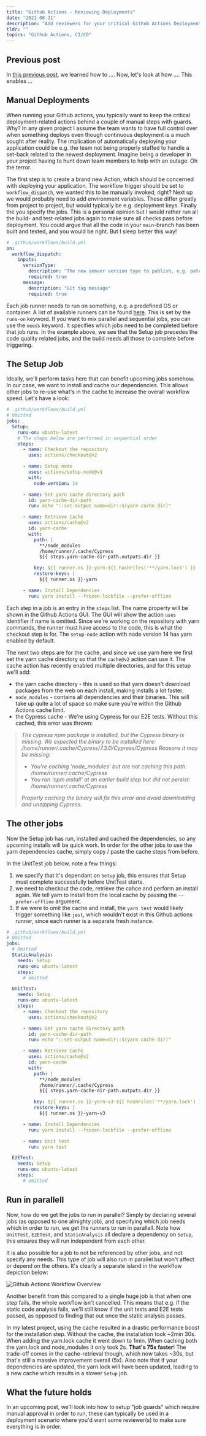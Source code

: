 ```yaml
---
title: "Github Actions - Reviewing Deployments"
date: "2021-08-31"
description: "Add reviewers for your critical Github Actions Deployments"
tldr: ""
topics: "Github Actions, CI/CD"
---
```


## Previous post

In [this previous post](/posts/github-actions-p2), we learned how to .... Now, let's look at how .... This enables ...

## Manual Deployments

When running your Github actions, you typically want to keep the critical deployment-related actions behind a couple of manual steps with guards. Why? In any given project I assume the team wants to have full control over when something deploys even though continuous deployment is a much sought after reality. The implication of automatically deploying your application could be e.g. the team not being properly staffed to handle a set-back related to the newest deployment. Imagine being a developer in your project having to hunt down team members to help with an outage. Oh the terror.

The first step is to create a brand new Action, which should be concerned with deploying your application. The workflow trigger should be set to `workflow_dispatch`, we wanted this to be manually invoked, right? Next up we would probably need to add environment variables. These differ greatly from project to project, but would typically be e.g. deployment keys. Finally the you specify the jobs. This is a personal opinion but I would rather run all the build- and test-related jobs again to make sure all checks pass before deployment. You could argue that all the code in your `main`-branch has been built and tested, and you would be right. But I sleep better this way!

```yml
# .github/workflows/build.yml
on:
  workflow_dispatch:
    inputs:
      versionType:
        description: "The new semver version type to publish, e.g. patch, minor, major"
        required: true
      message:
        description: "Git tag message"
        required: true

```

Each job runner needs to run on something, e.g. a predefined OS or container. A list of available runners can be found [here](https://docs.github.com/en/actions/using-github-hosted-runners/about-github-hosted-runners#supported-runners-and-hardware-resources). This is set by the `runs-on` keyword. If you want to mix parallel and sequential jobs, you can use the `needs` keyword. It specifies which jobs need to be completed before that job runs. In the example above, we see that the Setup job precedes the code quality related jobs, and the build needs all those to complete before triggering.

## The Setup Job

Ideally, we'll perform tasks here that can benefit upcoming jobs somehow. In our case, we want to install and cache our dependencies. This allows other jobs to re-use what's in the cache to increase the overall workflow speed. Let's have a look:

```yml
# .github/workflows/build.yml
# Omitted
jobs:
  Setup:
    runs-on: ubuntu-latest
    # The steps below are performed in sequential order
    steps:
      - name: Checkout the repository
        uses: actions/checkout@v2

      - name: Setup node
        uses: actions/setup-node@v1
        with:
          node-version: 14

      - name: Set yarn cache directory path
        id: yarn-cache-dir-path
        run: echo "::set-output name=dir::$(yarn cache dir)"

      - name: Retrieve Cache
        uses: actions/cache@v2
        id: yarn-cache
        with:
          path: |
            **/node_modules
            /home/runner/.cache/Cypress
            ${{ steps.yarn-cache-dir-path.outputs.dir }}

          key: ${{ runner.os }}-yarn-${{ hashFiles('**/yarn.lock') }}
          restore-keys: |
            ${{ runner.os }}-yarn

      - name: Install Dependencies
        run: yarn install --frozen-lockfile --prefer-offline
```

Each step in a job is an entry in the `steps` list. The name property will be shown in the Github Actions GUI. The GUI will show the action `uses` identifier if name is omitted. Since we're working on the repository with yarn commands, the runner must have access to the code, this is what the checkout step is for. The `setup-node` action with node version 14 has yarn enabled by default.

The next two steps are for the cache, and since we use yarn here we first set the yarn cache directory so that the `cache@v2` action can use it. The cache action has recently enabled multiple directories, and for this setup we'll add:

- the yarn cache directory - this is used so that yarn doesn't download packages from the web on each install, making installs a lot faster.
- `node_modules` - contains all dependencies and their binaries. This will take up quite a lot of space so make sure you're within the Github Actions cache limit.
- the Cypress cache - We're using Cypress for our E2E tests. Without this cached, this error was thrown:

> _The cypress npm package is installed, but the Cypress binary is missing._
> _We expected the binary to be installed here: /home/runner/.cache/Cypress/7.3.0/Cypress/Cypress_ 
> _Reasons it may be missing:_
> - _You're caching 'node_modules' but are not caching this path: /home/runner/.cache/Cypress_
> - _You ran 'npm install' at an earlier build step but did not persist: /home/runner/.cache/Cypress_
>
> _Properly caching the binary will fix this error and avoid downloading and unzipping Cypress._

## The other jobs

Now the Setup job has run, installed and cached the dependencies, so any upcoming installs will be quick work. In order for the other jobs to use the yarn dependencies cache, simply copy / paste the cache steps from before.

In the UnitTest job below, note a few things:

1. we specify that it's dependant on `Setup` job, this ensures that Setup must complete successfully before UnitTest starts.
2. we need to checkout the code, retrieve the cahce and perform an install again. We tell yarn to install from the local cache by passing the `--prefer-offline` argument.
3. If we were to omit the cache and install, the `yarn test` would likely trigger something like `jest`, which wouldn't exist in this Github actions runner, since each runner is a separate fresh instance.

```yml
# .github/workflows/build.yml
# Omitted
jobs:
  # Omitted
  StaticAnalysis:
    needs: Setup
    runs-on: ubuntu-latest
    steps:
      # omitted

  UnitTest:
    needs: Setup
    runs-on: ubuntu-latest
    steps:
      - name: Checkout the repository
        uses: actions/checkout@v2

      - name: Set yarn cache directory path
        id: yarn-cache-dir-path
        run: echo "::set-output name=dir::$(yarn cache dir)"

      - name: Retrieve Cache
        uses: actions/cache@v2
        id: yarn-cache
        with:
          path: |
            **/node_modules
            /home/runner/.cache/Cypress
            ${{ steps.yarn-cache-dir-path.outputs.dir }}

          key: ${{ runner.os }}-yarn-v3-${{ hashFiles('**/yarn.lock') }}
          restore-keys: |
            ${{ runner.os }}-yarn-v3

      - name: Install Dependencies
        run: yarn install --frozen-lockfile --prefer-offline

      - name: Unit test
        run: yarn test

  E2ETest:
    needs: Setup
    runs-on: ubuntu-latest
    steps:
      # omitted
```

## Run in parallell

Now, how do we get the jobs to run in parallel? Simply by declaring several jobs (as opposed to one almighty job), and specifying which job needs which in order to run, we get the runners to run in parallell. Note how `UnitTest`, `E2ETest`, and `StaticAnalysis` all declare a dependency on `Setup`, this ensures they will run independent from each other.

It is also possible for a job to not be referenced by other jobs, and not specify any needs. This type of job will also run in parallel but won't affect or depend on the others. It's clearly a separate island in the workflow depiction below:

![Github Actions Workflow Overview](/images/github-actions-p2.png)

Another benefit from this compared to a single huge job is that when one step fails, the whole workflow isn't cancelled. This means that e.g. if the static code analysis fails, we'll still know if the unit tests and E2E tests passed, as opposed to finding that out once the static analysis passes.

In my latest project, using the cache resulted in a drastic performance boost for the installation step. Without the cache, the installation took ~2min 30s. When adding the yarn.lock cache it went down to 1min. When caching both the yarn.lock and node_modules it only took 2s. **That's 75x faster**! The trade-off comes in the cache-retrieval though, which now takes ~30s, but that's still a massive improvement overall (5x). Also note that if your dependencies are updated, the yarn.lock will have been updated, leading to a new cache which results in a slower `Setup` job.

## What the future holds

In an upcoming post, we'll look into how to setup "job guards" which require manual approval in order to run, these can typically be used in a deployment scenario where you'd want some reviewer(s) to make sure everything is in order.
